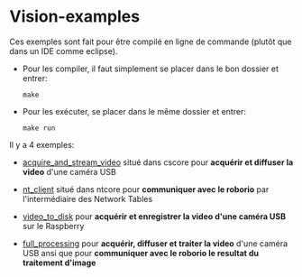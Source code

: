 # Vision-examples

Ces exemples sont fait pour être compilé en ligne de commande (plutôt que dans un IDE comme eclipse).

- Pour les compiler, il faut simplement se placer dans le bon dossier et entrer:

    <code>make</code>


- Pour les exécuter, se placer dans le même dossier et entrer:

    <code>make run</code>
  

Il y a 4 exemples:

- <a href="cscore/">acquire_and_stream_video</a> situé dans cscore pour <b>acquérir et diffuser la video</b> d'une caméra USB
    
- <a href="ntcore/">nt_client</a> situé dans ntcore pour <b>communiquer avec le roborio</b> par l'intermédiaire des Network Tables

- <a href="video_to_disk/">video_to_disk</a> pour <b>acquérir et enregistrer la video d'une caméra USB</b> sur le Raspberry

- <a href="full_processing/">full_processing</a> pour <b>acquérir, diffuser et traiter la video</b> d'une caméra USB ansi que pour <b>communiquer avec le roborio le resultat du traitement d'image</b>

